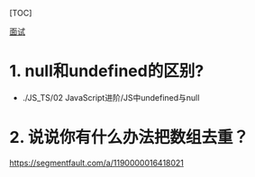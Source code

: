[TOC]

[面试](https://cchroot.github.io/interview/pages/interview%20questions/js%E5%9F%BA%E7%A1%80%E9%9D%A2%E8%AF%95%E9%A2%98.html)

# 1. null和undefined的区别?

* ./JS_TS/02 JavaScript进阶/JS中undefined与null



# 2. 说说你有什么办法把数组去重？

https://segmentfault.com/a/1190000016418021